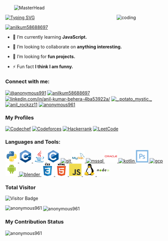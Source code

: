 &nbsp;&nbsp;&nbsp;&nbsp;&nbsp;&nbsp;   ![MasterHead](https://media1.giphy.com/headers/NoMansDream/Wsws43NM0zxF.gif)


<a href="https://git.io/typing-svg"><img src="https://readme-typing-svg.demolab.com?font=Fira+Code&duration=2500&pause=1000&color=41F7A0&width=435&lines=Hey!;I'm+Anonymous." alt="Typing SVG" /></a>
<img align="right" alt="coding" width="30%" src="https://cutewallpaper.org/26/anonymous-wallpaper-gif/hacker-anonymous-gifs-tenor.gif" alt="">

<!-- <p align="left"> <img src="https://komarev.com/ghpvc/?username=anonymous961&label=Profile%20views&color=0e75b6&style=flat" alt="anonymous961" /> </p> -->

<!-- <p align="left"> <a href="https://github.com/ryo-ma/github-profile-trophy"><img src="https://github-profile-trophy.vercel.app/?username=anonymous961" alt="anonymous961" /></a> </p> -->

<p align="left"> <a href="https://twitter.com/anilkum58688697" target="blank"><img src="https://img.shields.io/twitter/follow/anilkum58688697?logo=twitter&style=for-the-badge" alt="anilkum58688697" /></a> </p>

- 🌱 I’m currently learning **JavaScript.**

- 👯 I’m looking to collaborate on **anything interesting.**

- 🤝 I’m looking for **fun projects.**

- ⚡ Fun fact **I think I am funny.**

<h3 align="left">Connect with me:</h3>
<p align="left">
<a href="https://codepen.io/@anonymous991" target="blank"><img align="center" src="https://raw.githubusercontent.com/rahuldkjain/github-profile-readme-generator/master/src/images/icons/Social/codepen.svg" alt="@anonymous991" height="30" width="40" /></a>
<a href="https://twitter.com/anilkum58688697" target="blank"><img align="center" src="https://raw.githubusercontent.com/rahuldkjain/github-profile-readme-generator/master/src/images/icons/Social/twitter.svg" alt="anilkum58688697" height="30" width="40" /></a>
<a href="https://linkedin.com/in/linkedin.com/in/anil-kumar-behera-4ba53922a/" target="blank"><img align="center" src="https://raw.githubusercontent.com/rahuldkjain/github-profile-readme-generator/master/src/images/icons/Social/linked-in-alt.svg" alt="linkedin.com/in/anil-kumar-behera-4ba53922a/" height="30" width="40" /></a>
<a href="https://instagram.com/_.potato_mystic._" target="blank"><img align="center" src="https://raw.githubusercontent.com/rahuldkjain/github-profile-readme-generator/master/src/images/icons/Social/instagram.svg" alt="_.potato_mystic._" height="30" width="40" /></a>
<a href="https://www.codechef.com/users/anil_rockzz11" target="blank"><img align="center" src="https://cdn.jsdelivr.net/npm/simple-icons@3.1.0/icons/codechef.svg" alt="anil_rockzz11" height="30" width="40" /></a>
<a href="https://www.leetcode.com/anonymous961" target="blank"><img align="center" src="https://raw.githubusercontent.com/rahuldkjain/github-profile-readme-generator/master/src/images/icons/Social/leet-code.svg" alt="anonymous961" height="30" width="40" /></a>
</p>

<h3><b>My Profiles</b></h3>

[![Codechef](https://img.shields.io/badge/dynamic/json?label=CodeChef&query=%24.rating&url=https://competitive-coding-api.herokuapp.com/api/codechef/anil_rockzz11&prefix=Rating%20&color=684273&logo=codechef&logoColor=f5f5dc&labelColor=7b5e47&style=for-the-badge&cacheSeconds=86400)](https://www.codechef.com/users/anil_rockzz11)
[![Codeforces](https://img.shields.io/badge/dynamic/json?&color=1f8acb&logo=codeforces&label=Codeforces&url=https://competitive-coding-api.herokuapp.com/api/codeforces/Anil_rockzz&query=%24.rating&prefix=Rating%20&style=for-the-badge&cacheSeconds=86400)](https://codeforces.com/profile/Anil_rockzz)
[![Hackerrank](https://img.shields.io/badge/-Hackerrank-2EC866?style=for-the-badge&logo=HackerRank&logoColor=white&link=https://https://www.hackerrank.com/ark845612)](https://www.hackerrank.com/ark845612?hr_r=1)
[![LeetCode](https://img.shields.io/badge/LeetCode-000000?style=for-the-badge&logo=LeetCode&logoColor=#d16c06&link=https://leetcode.com/Anonymous961/)](https://leetcode.com/Anonymous961/)


<h3 align="left">Languages and Tools:</h3>
<p align="left">
    <a href="https://www.python.org" target="_blank" rel="noreferrer"> <img src="https://raw.githubusercontent.com/devicons/devicon/master/icons/python/python-original.svg" alt="python" width="40" height="40"/> </a> 
    <a href="https://www.w3schools.com/cpp/" target="_blank" rel="noreferrer"> <img src="https://raw.githubusercontent.com/devicons/devicon/master/icons/cplusplus/cplusplus-original.svg" alt="cplusplus" width="40" height="40"/> </a> 
    <a href="https://www.java.com" target="_blank" rel="noreferrer"> <img src="https://raw.githubusercontent.com/devicons/devicon/master/icons/java/java-original.svg" alt="java" width="40" height="40"/> </a> 
    <a href="https://www.cprogramming.com/" target="_blank" rel="noreferrer"> <img src="https://raw.githubusercontent.com/devicons/devicon/master/icons/c/c-original.svg" alt="c" width="40" height="40"/> </a> 
    <a href="https://git-scm.com/" target="_blank" rel="noreferrer"> <img src="https://www.vectorlogo.zone/logos/git-scm/git-scm-icon.svg" alt="git" width="40" height="40"/> </a> 
    <a href="https://www.mysql.com/" target="_blank" rel="noreferrer"> <img src="https://raw.githubusercontent.com/devicons/devicon/master/icons/mysql/mysql-original-wordmark.svg" alt="mysql" width="40" height="40"/> </a> 
    <a href="https://www.microsoft.com/en-us/sql-server" target="_blank" rel="noreferrer"> <img src="https://www.svgrepo.com/show/303229/microsoft-sql-server-logo.svg" alt="mssql" width="40" height="40"/> </a> 
    <a href="https://www.oracle.com/" target="_blank" rel="noreferrer"> <img src="https://raw.githubusercontent.com/devicons/devicon/master/icons/oracle/oracle-original.svg" alt="oracle" width="40" height="40"/> </a> 
    <a href="https://kotlinlang.org" target="_blank" rel="noreferrer"> <img src="https://www.vectorlogo.zone/logos/kotlinlang/kotlinlang-icon.svg" alt="kotlin" width="40" height="40"/> </a> 
    <a href="https://www.photoshop.com/en" target="_blank" rel="noreferrer"> <img src="https://raw.githubusercontent.com/devicons/devicon/master/icons/photoshop/photoshop-line.svg" alt="photoshop" width="40" height="40"/> </a> 
    <a href="https://cloud.google.com" target="_blank" rel="noreferrer"> <img src="https://www.vectorlogo.zone/logos/google_cloud/google_cloud-icon.svg" alt="gcp" width="40" height="40"/> </a> 
    <a href="https://developer.android.com" target="_blank" rel="noreferrer"> <img src="https://raw.githubusercontent.com/devicons/devicon/master/icons/android/android-original-wordmark.svg" alt="android" width="40" height="40"/> </a> 
    <a href="https://www.blender.org/" target="_blank" rel="noreferrer"> <img src="https://download.blender.org/branding/community/blender_community_badge_white.svg" alt="blender" width="40" height="40"/> </a> 
    <a href="https://www.w3schools.com/css/" target="_blank" rel="noreferrer"> <img src="https://raw.githubusercontent.com/devicons/devicon/master/icons/css3/css3-original-wordmark.svg" alt="css3" width="40" height="40"/> </a> 
    <a href="https://www.w3.org/html/" target="_blank" rel="noreferrer"> <img src="https://raw.githubusercontent.com/devicons/devicon/master/icons/html5/html5-original-wordmark.svg" alt="html5" width="40" height="40"/> </a> 
    <a href="https://developer.mozilla.org/en-US/docs/Web/JavaScript" target="_blank" rel="noreferrer"> <img src="https://raw.githubusercontent.com/devicons/devicon/master/icons/javascript/javascript-original.svg" alt="javascript" width="40" height="40"/> </a> 
    <a href="https://www.linux.org/" target="_blank" rel="noreferrer"> <img src="https://raw.githubusercontent.com/devicons/devicon/master/icons/linux/linux-original.svg" alt="linux" width="40" height="40"/> </a> 
    <a href="https://nodejs.org" target="_blank" rel="noreferrer"> <img src="https://raw.githubusercontent.com/devicons/devicon/master/icons/nodejs/nodejs-original-wordmark.svg" alt="nodejs" width="40" height="40"/> </a> </p>



<H3><b>Total Visitor</b></H3>

![Visitor Badge](https://komarev.com/ghpvc/?username=Anonymous961&color=blueviolet&style=for-the-badge&label=Visitors+Here)


<p><img align="left" src="https://github-readme-stats.vercel.app/api/top-langs?username=anonymous961&show_icons=true&locale=en&layout=compact" alt="anonymous961" /></p>

<p>&nbsp;<img align="center" src="https://github-readme-stats.vercel.app/api?username=anonymous961&show_icons=true&locale=en" alt="anonymous961" /></p>


<H3><b>My Contribution Status</b></H3>
<p><img align="center" src="https://github-readme-streak-stats.herokuapp.com/?user=anonymous961&" alt="anonymous961" /></p>
